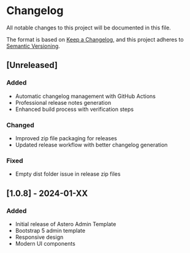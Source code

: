 # Changelog

All notable changes to this project will be documented in this file.

The format is based on [Keep a Changelog](https://keepachangelog.com/en/1.0.0/),
and this project adheres to [Semantic Versioning](https://semver.org/spec/v2.0.0.html).

## [Unreleased]

### Added
- Automatic changelog management with GitHub Actions
- Professional release notes generation
- Enhanced build process with verification steps

### Changed
- Improved zip file packaging for releases
- Updated release workflow with better changelog generation

### Fixed
- Empty dist folder issue in release zip files

## [1.0.8] - 2024-01-XX

### Added
- Initial release of Astero Admin Template
- Bootstrap 5 admin template
- Responsive design
- Modern UI components 
